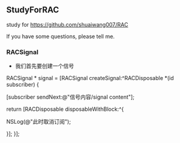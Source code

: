 ## StudyForRAC

study for https://github.com/shuaiwang007/RAC

If you have some questions, please tell me.

### RACSignal

- 我们首先要创建一个信号

RACSignal * signal = [RACSignal createSignal:^RACDisposable *(id<RACSubscriber> subscriber) {

[subscriber sendNext:@"信号内容/signal content"];

return [RACDisposable disposableWithBlock:^{

NSLog(@"此时取消订阅");

}];
}];